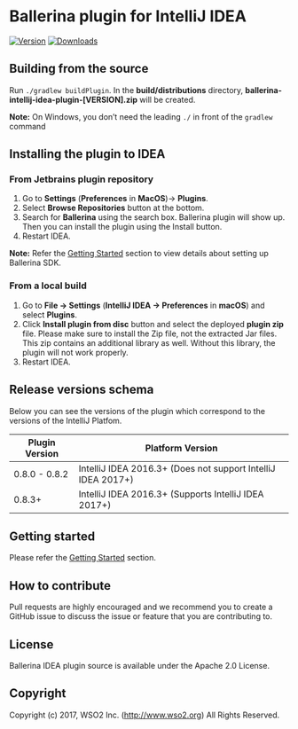 # Ballerina plugin for IntelliJ IDEA

[![Version](https://img.shields.io/jetbrains/plugin/v/9520-ballerina.svg)](https://plugins.jetbrains.com/plugin/9520-ballerina)
[![Downloads](https://img.shields.io/jetbrains/plugin/d/9520-ballerina.svg)](https://plugins.jetbrains.com/plugin/9520-ballerina)

## Building from the source

Run `./gradlew buildPlugin`. In the **build/distributions** directory, **ballerina-intellij-idea-plugin-[VERSION].zip** will be created.

**Note:** On Windows, you don’t need the leading `./` in front of the `gradlew` command

## Installing the plugin to IDEA

### From Jetbrains plugin repository
1. Go to **Settings** (**Preferences** in **MacOS**)-> **Plugins**. 
2. Select **Browse Repositories** button at the bottom. 
3. Search for **Ballerina** using the search box. Ballerina plugin will show up. Then you can install the plugin using the Install button.
4. Restart IDEA.

**Note:** Refer the [Getting Started](https://github.com/ballerinalang/plugin-intellij#getting-started) section to view details about setting up Ballerina SDK.

### From a local build
1. Go to **File -> Settings** (**IntelliJ IDEA -> Preferences** in **macOS**) and select **Plugins**.
2. Click **Install plugin from disc** button and select the deployed **plugin zip** file. Please make sure to install the Zip file, not the extracted Jar files. This zip contains an additional library as well. Without this library, the plugin will not work properly.
3. Restart IDEA.

## Release versions schema

Below you can see the versions of the plugin which correspond to the versions of the 
IntelliJ Platfom.

| Plugin Version | Platform Version |
| --- | --- |
| 0.8.0 - 0.8.2 | IntelliJ IDEA 2016.3+ (Does not support IntelliJ IDEA 2017+)|
| 0.8.3+ | IntelliJ IDEA 2016.3+ (Supports IntelliJ IDEA 2017+)|

## Getting started

Please refer the [Getting Started](getting-started) section.

## How to contribute
Pull requests are highly encouraged and we recommend you to create a GitHub issue to discuss the issue or feature that you are contributing to.

## License
Ballerina IDEA plugin source is available under the Apache 2.0 License.

## Copyright
Copyright (c) 2017, WSO2 Inc. (http://www.wso2.org) All Rights Reserved.
